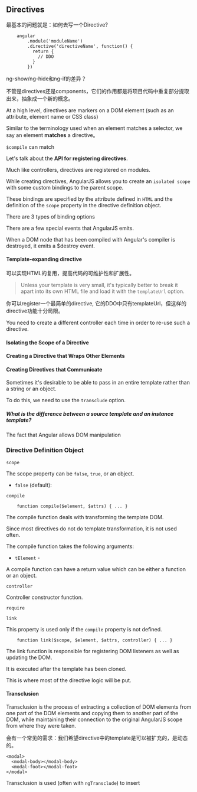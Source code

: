## Directives

最基本的问题就是：如何去写一个Directive?

        angular
            .module('moduleName')
            .directive('directiveName', function() {
              return {
                // DDO
              }
            })

ng-show/ng-hide和ng-if的差异？

不管是directives还是components，它们的作用都是将项目代码中重复部分提取出来，抽象成一个新的概念。

At a high level, directives are markers on a DOM element (such as an attribute, element name or CSS class)

Similar to the terminology used when an element matches a selector, we say an element **matches** a directive。

`$compile` can match 

Let's talk about the **API for registering directives**.

Much like controllers, directives are registered on modules.

While creating directives, AngularJS allows you to create an `isolated scope` with some custom bindings to the parent scope.

These bindings are specified by the attribute defined in `HTML` and the definition of the `scope` property in the directive definition object.

There are 3 types of binding options

There are a few special events that AngularJS emits.

When a DOM node that has been compiled with Angular's compiler is destroyed, it emits a $destroy event.

#### Template-expanding directive

可以实现HTML的复用，提高代码的可维护性和扩展性。

> Unless your template is very small, it's typically better to break it apart into its own HTML file and load it with the `templateUrl` option.

你可以register一个最简单的directive, 它的DDO中只有templateUrl，但这样的directive功能十分局限。

You need to create a different controller each time in order to re-use such a directive.

#### Isolating the Scope of a Directive





#### Creating a Directive that Wraps Other Elements

#### Creating Directives that Communicate

Sometimes it's desirable to be able to pass in an entire template rather than a string or an object.

To do this, we need to use the `transclude` option.



##### What is the difference between a source template and an instance template?

The fact that Angular allows DOM manipulation 

### Directive Definition Object

`scope`

The scope property can be `false`, `true`, or an object.

- `false` (default): 

`compile`

        function compile($element, $attrs) { ... }

The compile function deals with transforming the template DOM.

Since most directives do not do template transformation, it is not used often.

The compile function takes the following arguments:

- `tElement` - 

A compile function can have a return value which can be either a function or an object.

`controller`

Controller constructor function.

`require`



`link`

This property is used only if the `compile` property is not defined.

        function link($scope, $element, $attrs, controller) { ... }
        
The link function is responsible for registering DOM listeners as well as updating the DOM.

It is executed after the template has been cloned.

This is where most of the directive logic will be put.

#### Transclusion

Transclusion is the process of extracting a collection of DOM elements from one part of the DOM elements and copying them to another part of the DOM, while maintaining their connection to the original AngularJS scope from where they were taken.

会有一个常见的需求：我们希望directive中的template是可以被扩充的，是动态的。

    <modal>
      <modal-body></modal-body>
      <modal-foot></modal-foot>
    </modal>
    
Transclusion is used (often with `ngTransclude`) to insert  